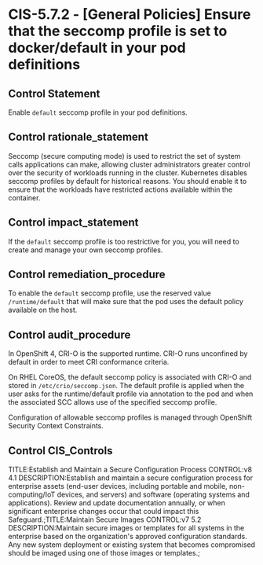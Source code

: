 # CIS-5.7.2 - \[General Policies\] Ensure that the seccomp profile is set to docker/default in your pod definitions

## Control Statement

Enable `default` seccomp profile in your pod definitions.

## Control rationale_statement

Seccomp (secure computing mode) is used to restrict the set of system calls applications can make, allowing cluster administrators greater control over the security of workloads running in the cluster. Kubernetes disables seccomp profiles by default for historical reasons. You should enable it to ensure that the workloads have restricted actions available within the container.

## Control impact_statement

If the `default` seccomp profile is too restrictive for you, you will need to create and manage your own seccomp profiles.

## Control remediation_procedure

To enable the `default` seccomp profile, use the reserved value `/runtime/default` that will make sure that the pod uses the default policy available on the host.

## Control audit_procedure

In OpenShift 4, CRI-O is the supported runtime. CRI-O runs unconfined by default in order to meet CRI conformance criteria. 

On RHEL CoreOS, the default seccomp policy is associated with CRI-O and stored in `/etc/crio/seccomp.json`. The default profile is applied when the user asks for the runtime/default profile via annotation to the pod and when the associated SCC allows use of the specified seccomp profile. 

Configuration of allowable seccomp profiles is managed through OpenShift Security Context Constraints.

## Control CIS_Controls

TITLE:Establish and Maintain a Secure Configuration Process CONTROL:v8 4.1 DESCRIPTION:Establish and maintain a secure configuration process for enterprise assets (end-user devices, including portable and mobile, non-computing/IoT devices, and servers) and software (operating systems and applications). Review and update documentation annually, or when significant enterprise changes occur that could impact this Safeguard.;TITLE:Maintain Secure Images CONTROL:v7 5.2 DESCRIPTION:Maintain secure images or templates for all systems in the enterprise based on the organization's approved configuration standards. Any new system deployment or existing system that becomes compromised should be imaged using one of those images or templates.;
